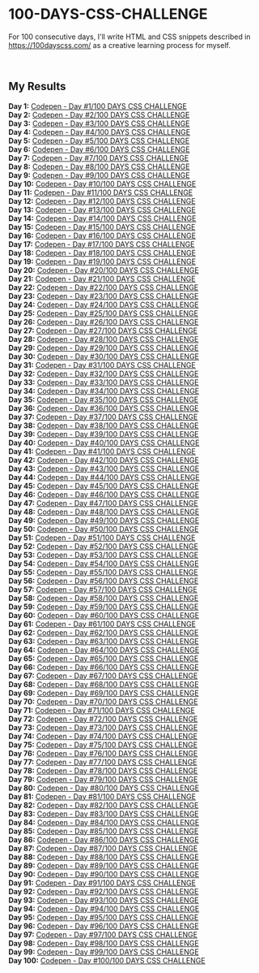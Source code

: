 # 100-DAYS-CSS-CHALLENGE
For 100 consecutive days, I'll write HTML and CSS snippets described in https://100dayscss.com/ as a creative learning process for myself.
  

<br/>

## My Results  
    
**Day 1:** [Codepen -  Day #1/100 DAYS CSS CHALLENGE](https://codepen.io/sh-sabbir/pen/QWQZOgO)  
**Day 2:** [Codepen -  Day #2/100 DAYS CSS CHALLENGE]()  
**Day 3:** [Codepen -  Day #3/100 DAYS CSS CHALLENGE]()  
**Day 4:** [Codepen -  Day #4/100 DAYS CSS CHALLENGE]()  
**Day 5:** [Codepen -  Day #5/100 DAYS CSS CHALLENGE]()  
**Day 6:** [Codepen -  Day #6/100 DAYS CSS CHALLENGE]()  
**Day 7:** [Codepen -  Day #7/100 DAYS CSS CHALLENGE]()  
**Day 8:** [Codepen -  Day #8/100 DAYS CSS CHALLENGE]()  
**Day 9:** [Codepen -  Day #9/100 DAYS CSS CHALLENGE]()  
**Day 10:** [Codepen -  Day #10/100 DAYS CSS CHALLENGE]()  
**Day 11:** [Codepen -  Day #11/100 DAYS CSS CHALLENGE]()  
**Day 12:** [Codepen -  Day #12/100 DAYS CSS CHALLENGE]()  
**Day 13:** [Codepen -  Day #13/100 DAYS CSS CHALLENGE]()  
**Day 14:** [Codepen -  Day #14/100 DAYS CSS CHALLENGE]()  
**Day 15:** [Codepen -  Day #15/100 DAYS CSS CHALLENGE]()  
**Day 16:** [Codepen -  Day #16/100 DAYS CSS CHALLENGE]()  
**Day 17:** [Codepen -  Day #17/100 DAYS CSS CHALLENGE]()  
**Day 18:** [Codepen -  Day #18/100 DAYS CSS CHALLENGE]()  
**Day 19:** [Codepen -  Day #19/100 DAYS CSS CHALLENGE]()  
**Day 20:** [Codepen -  Day #20/100 DAYS CSS CHALLENGE]()  
**Day 21:** [Codepen -  Day #21/100 DAYS CSS CHALLENGE]()  
**Day 22:** [Codepen -  Day #22/100 DAYS CSS CHALLENGE]()  
**Day 23:** [Codepen -  Day #23/100 DAYS CSS CHALLENGE]()  
**Day 24:** [Codepen -  Day #24/100 DAYS CSS CHALLENGE]()  
**Day 25:** [Codepen -  Day #25/100 DAYS CSS CHALLENGE]()  
**Day 26:** [Codepen -  Day #26/100 DAYS CSS CHALLENGE]()  
**Day 27:** [Codepen -  Day #27/100 DAYS CSS CHALLENGE]()  
**Day 28:** [Codepen -  Day #28/100 DAYS CSS CHALLENGE]()  
**Day 29:** [Codepen -  Day #29/100 DAYS CSS CHALLENGE]()  
**Day 30:** [Codepen -  Day #30/100 DAYS CSS CHALLENGE]()  
**Day 31:** [Codepen -  Day #31/100 DAYS CSS CHALLENGE]()  
**Day 32:** [Codepen -  Day #32/100 DAYS CSS CHALLENGE]()  
**Day 33:** [Codepen -  Day #33/100 DAYS CSS CHALLENGE]()  
**Day 34:** [Codepen -  Day #34/100 DAYS CSS CHALLENGE]()  
**Day 35:** [Codepen -  Day #35/100 DAYS CSS CHALLENGE]()  
**Day 36:** [Codepen -  Day #36/100 DAYS CSS CHALLENGE]()  
**Day 37:** [Codepen -  Day #37/100 DAYS CSS CHALLENGE]()  
**Day 38:** [Codepen -  Day #38/100 DAYS CSS CHALLENGE]()  
**Day 39:** [Codepen -  Day #39/100 DAYS CSS CHALLENGE]()  
**Day 40:** [Codepen -  Day #40/100 DAYS CSS CHALLENGE]()  
**Day 41:** [Codepen -  Day #41/100 DAYS CSS CHALLENGE]()  
**Day 42:** [Codepen -  Day #42/100 DAYS CSS CHALLENGE]()  
**Day 43:** [Codepen -  Day #43/100 DAYS CSS CHALLENGE]()  
**Day 44:** [Codepen -  Day #44/100 DAYS CSS CHALLENGE]()  
**Day 45:** [Codepen -  Day #45/100 DAYS CSS CHALLENGE]()  
**Day 46:** [Codepen -  Day #46/100 DAYS CSS CHALLENGE]()  
**Day 47:** [Codepen -  Day #47/100 DAYS CSS CHALLENGE]()  
**Day 48:** [Codepen -  Day #48/100 DAYS CSS CHALLENGE]()  
**Day 49:** [Codepen -  Day #49/100 DAYS CSS CHALLENGE]()  
**Day 50:** [Codepen -  Day #50/100 DAYS CSS CHALLENGE]()  
**Day 51:** [Codepen -  Day #51/100 DAYS CSS CHALLENGE]()  
**Day 52:** [Codepen -  Day #52/100 DAYS CSS CHALLENGE]()  
**Day 53:** [Codepen -  Day #53/100 DAYS CSS CHALLENGE]()  
**Day 54:** [Codepen -  Day #54/100 DAYS CSS CHALLENGE]()  
**Day 55:** [Codepen -  Day #55/100 DAYS CSS CHALLENGE]()  
**Day 56:** [Codepen -  Day #56/100 DAYS CSS CHALLENGE]()  
**Day 57:** [Codepen -  Day #57/100 DAYS CSS CHALLENGE]()  
**Day 58:** [Codepen -  Day #58/100 DAYS CSS CHALLENGE]()  
**Day 59:** [Codepen -  Day #59/100 DAYS CSS CHALLENGE]()  
**Day 60:** [Codepen -  Day #60/100 DAYS CSS CHALLENGE]()  
**Day 61:** [Codepen -  Day #61/100 DAYS CSS CHALLENGE]()  
**Day 62:** [Codepen -  Day #62/100 DAYS CSS CHALLENGE]()  
**Day 63:** [Codepen -  Day #63/100 DAYS CSS CHALLENGE]()  
**Day 64:** [Codepen -  Day #64/100 DAYS CSS CHALLENGE]()  
**Day 65:** [Codepen -  Day #65/100 DAYS CSS CHALLENGE]()  
**Day 66:** [Codepen -  Day #66/100 DAYS CSS CHALLENGE]()  
**Day 67:** [Codepen -  Day #67/100 DAYS CSS CHALLENGE]()  
**Day 68:** [Codepen -  Day #68/100 DAYS CSS CHALLENGE]()  
**Day 69:** [Codepen -  Day #69/100 DAYS CSS CHALLENGE]()  
**Day 70:** [Codepen -  Day #70/100 DAYS CSS CHALLENGE]()  
**Day 71:** [Codepen -  Day #71/100 DAYS CSS CHALLENGE]()  
**Day 72:** [Codepen -  Day #72/100 DAYS CSS CHALLENGE]()  
**Day 73:** [Codepen -  Day #73/100 DAYS CSS CHALLENGE]()  
**Day 74:** [Codepen -  Day #74/100 DAYS CSS CHALLENGE]()  
**Day 75:** [Codepen -  Day #75/100 DAYS CSS CHALLENGE]()  
**Day 76:** [Codepen -  Day #76/100 DAYS CSS CHALLENGE]()  
**Day 77:** [Codepen -  Day #77/100 DAYS CSS CHALLENGE]()  
**Day 78:** [Codepen -  Day #78/100 DAYS CSS CHALLENGE]()  
**Day 79:** [Codepen -  Day #79/100 DAYS CSS CHALLENGE]()  
**Day 80:** [Codepen -  Day #80/100 DAYS CSS CHALLENGE]()  
**Day 81:** [Codepen -  Day #81/100 DAYS CSS CHALLENGE]()  
**Day 82:** [Codepen -  Day #82/100 DAYS CSS CHALLENGE]()  
**Day 83:** [Codepen -  Day #83/100 DAYS CSS CHALLENGE]()  
**Day 84:** [Codepen -  Day #84/100 DAYS CSS CHALLENGE]()  
**Day 85:** [Codepen -  Day #85/100 DAYS CSS CHALLENGE]()  
**Day 86:** [Codepen -  Day #86/100 DAYS CSS CHALLENGE]()  
**Day 87:** [Codepen -  Day #87/100 DAYS CSS CHALLENGE]()  
**Day 88:** [Codepen -  Day #88/100 DAYS CSS CHALLENGE]()  
**Day 89:** [Codepen -  Day #89/100 DAYS CSS CHALLENGE]()  
**Day 90:** [Codepen -  Day #90/100 DAYS CSS CHALLENGE]()  
**Day 91:** [Codepen -  Day #91/100 DAYS CSS CHALLENGE]()  
**Day 92:** [Codepen -  Day #92/100 DAYS CSS CHALLENGE]()  
**Day 93:** [Codepen -  Day #93/100 DAYS CSS CHALLENGE]()  
**Day 94:** [Codepen -  Day #94/100 DAYS CSS CHALLENGE]()  
**Day 95:** [Codepen -  Day #95/100 DAYS CSS CHALLENGE]()  
**Day 96:** [Codepen -  Day #96/100 DAYS CSS CHALLENGE]()  
**Day 97:** [Codepen -  Day #97/100 DAYS CSS CHALLENGE]()  
**Day 98:** [Codepen -  Day #98/100 DAYS CSS CHALLENGE]()  
**Day 99:** [Codepen -  Day #99/100 DAYS CSS CHALLENGE]()  
**Day 100:** [Codepen -  Day #100/100 DAYS CSS CHALLENGE]()